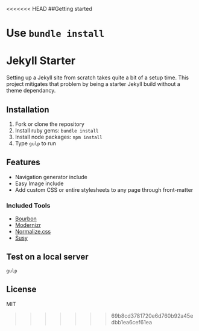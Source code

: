 <<<<<<< HEAD
##Getting started

Use `bundle install`
=======
Jekyll Starter
===

Setting up a Jekyll site from scratch takes quite a bit of a setup time. This project mitigates that problem by being a starter Jekyll build without a theme dependancy.

## Installation

1. Fork or clone the repository
2. Install ruby gems: `bundle install`
3. Install node packages: `npm install`
4. Type `gulp` to run

## Features

- Navigation generator include
- Easy Image include
- Add custom CSS or entire stylesheets to any page through front-matter

### Included Tools

- [Bourbon](http://bourbon.io/)
- [Modernizr](https://modernizr.com/)
- [Normalize.css](https://necolas.github.io/normalize.css/)
- [Susy](http://susy.oddbird.net/)

## Test on a local server

```
gulp
```

## License

MIT
>>>>>>> 69b8cd3781720e6d760b92a45edbb1ea6cef61ea
